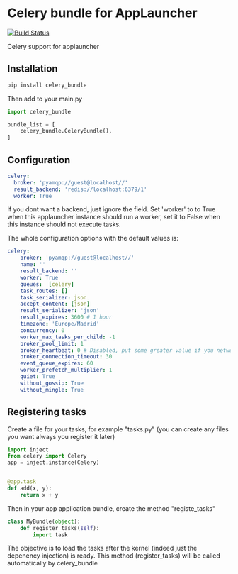 # Celery bundle for AppLauncher

[![Build Status](https://travis-ci.org/applauncher-team/celery_bundle.svg?branch=master)](https://travis-ci.org/applauncher-team/celery_bundle)

Celery support for applauncher

Installation
-----------
```bash
pip install celery_bundle 
```
Then add to your main.py
```python
import celery_bundle

bundle_list = [
    celery_bundle.CeleryBundle(),
]
```

Configuration
-------------
```yml
celery:
  broker: 'pyamqp://guest@localhost//'
  result_backend: 'redis://localhost:6379/1'
  worker: True
```
If you dont want a backend, just ignore the field. Set 'worker' to to True when this applauncher instance should run a worker, set it to False when 
this instance should not execute tasks.

The whole configuration options with the default values is:
```yml
celery:
    broker: 'pyamqp://guest@localhost//'
    name: ''
    result_backend: ''
    worker: True
    queues:  [celery]
    task_routes: []
    task_serializer: json
    accept_content: [json]
    result_serializer: 'json'
    result_expires: 3600 # 1 hour
    timezone: 'Europe/Madrid'
    concurrency: 0
    worker_max_tasks_per_child: -1
    broker_pool_limit: 1
    broker_heartbeat: 0 # Disabled, put some greater value if you network is not good
    broker_connection_timeout: 30
    event_queue_expires: 60
    worker_prefetch_multiplier: 1
    quiet: True
    without_gossip: True
    without_mingle: True

```

Registering tasks
-----------------
Create a file for your tasks, for example "tasks.py" (you can create any files you want always you register it later)

```python
import inject
from celery import Celery 
app = inject.instance(Celery)


@app.task
def add(x, y):
    return x + y

```

Then in your app application bundle, create the method "registe_tasks"
```python
class MyBundle(object):
    def register_tasks(self):
        import task
```
The objective is to load the tasks after the kernel (indeed just the depenency injection) is ready. This method (register_tasks)
will be called automatically by celery_bundle
